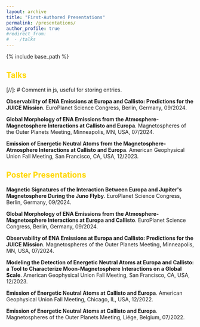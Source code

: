 ```yaml
---
layout: archive
title: "First-Authored Presentations"
permalink: /presentations/
author_profile: true
#redirect_from:
#  - /talks
---
```


{% include base_path %}
## <span style="color:gold">Talks</span>

[//]: # Comment in js, useful for storing entries.

<b>Observability of ENA Emissions at Europa and Callisto: Predictions for the JUICE Mission</b>. EuroPlanet Science Congress, Berlin, Germany, 09/2024.

<b>Global Morphology of ENA Emissions from the Atmosphere-Magnetosphere Interactions at Callisto and Europa</b>. Magnetospheres of the Outer Planets Meeting, Minneapolis, MN, USA, 07/2024.

<b>Emission of Energetic Neutral Atoms from the Magnetosphere-Atmosphere Interactions at Callisto and Europa</b>. American Geophysical Union Fall Meeting, San Francisco, CA, USA, 12/2023.



## <span style="color:gold">Poster Presentations</span>

<b>Magnetic Signatures of the Interaction Between Europa and Jupiter's Magnetosphere During the Juno Flyby</b>. EuroPlanet Science Congress, Berlin, Germany, 09/2024.

<b>Global Morphology of ENA Emissions from the Atmosphere-Magnetosphere Interactions at Europa and Callisto</b>. EuroPlanet Science Congress, Berlin, Germany, 09/2024.

<b>Observability of ENA Emissions at Europa and Callisto: Predictions for the JUICE Mission</b>. Magnetospheres of the Outer Planets Meeting, Minneapolis, MN, USA, 07/2024.

<b>Modeling the Detection of Energetic Neutral Atoms at Europa and Callisto: a Tool to Characterize Moon-Magnetosphere Interactions on a Global Scale</b>. American Geophysical Union Fall Meeting, San Francisco, CA, USA, 12/2023.

<b>Emission of Energetic Neutral Atoms at Callisto and Europa</b>. American Geophysical Union Fall Meeting, Chicago, IL, USA, 12/2022.

<b>Emission of Energetic Neutral Atoms at Callisto and Europa</b>. Magnetospheres of the Outer Planets Meeting, Liége, Belgium, 07/2022.
